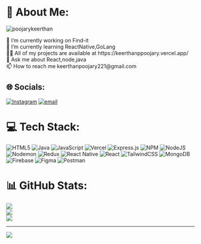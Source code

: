 # 💫 About Me:
<p align="left"> <img src="https://komarev.com/ghpvc/?username=poojarykeerthan&label=Profile%20views&color=0e75b6&style=flat" alt="poojarykeerthan" /> </p>
🔭 I’m currently working on Find-it<br>🌱 I’m currently learning ReactNative,GoLang<br>👨‍💻 All of my projects are available at https://keerthanppoojary.vercel.app/<br>💬 Ask me about React,node,java<br>📫 How to reach me keerthanpoojary221@gmail.com


## 🌐 Socials:
[![Instagram](https://img.shields.io/badge/Instagram-%23E4405F.svg?logo=Instagram&logoColor=white)](https://instagram.com/keerthan.__poojary) [![email](https://img.shields.io/badge/Email-D14836?logo=gmail&logoColor=white)](mailto:keerthanpoojary221@gmail.com) 

# 💻 Tech Stack:
![HTML5](https://img.shields.io/badge/html5-%23E34F26.svg?style=for-the-badge&logo=html5&logoColor=white) ![Java](https://img.shields.io/badge/java-%23ED8B00.svg?style=for-the-badge&logo=openjdk&logoColor=white) ![JavaScript](https://img.shields.io/badge/javascript-%23323330.svg?style=for-the-badge&logo=javascript&logoColor=%23F7DF1E) ![Vercel](https://img.shields.io/badge/vercel-%23000000.svg?style=for-the-badge&logo=vercel&logoColor=white) ![Express.js](https://img.shields.io/badge/express.js-%23404d59.svg?style=for-the-badge&logo=express&logoColor=%2361DAFB) ![NPM](https://img.shields.io/badge/NPM-%23CB3837.svg?style=for-the-badge&logo=npm&logoColor=white) ![NodeJS](https://img.shields.io/badge/node.js-6DA55F?style=for-the-badge&logo=node.js&logoColor=white) ![Nodemon](https://img.shields.io/badge/NODEMON-%23323330.svg?style=for-the-badge&logo=nodemon&logoColor=%BBDEAD) ![Redux](https://img.shields.io/badge/redux-%23593d88.svg?style=for-the-badge&logo=redux&logoColor=white) ![React Native](https://img.shields.io/badge/react_native-%2320232a.svg?style=for-the-badge&logo=react&logoColor=%2361DAFB) ![React](https://img.shields.io/badge/react-%2320232a.svg?style=for-the-badge&logo=react&logoColor=%2361DAFB) ![TailwindCSS](https://img.shields.io/badge/tailwindcss-%2338B2AC.svg?style=for-the-badge&logo=tailwind-css&logoColor=white) ![MongoDB](https://img.shields.io/badge/MongoDB-%234ea94b.svg?style=for-the-badge&logo=mongodb&logoColor=white) ![Firebase](https://img.shields.io/badge/firebase-a08021?style=for-the-badge&logo=firebase&logoColor=ffcd34) ![Figma](https://img.shields.io/badge/figma-%23F24E1E.svg?style=for-the-badge&logo=figma&logoColor=white) ![Postman](https://img.shields.io/badge/Postman-FF6C37?style=for-the-badge&logo=postman&logoColor=white)
# 📊 GitHub Stats:
![](https://github-readme-stats.vercel.app/api?username=PoojaryKeerthan&theme=github_dark&hide_border=true&include_all_commits=false&count_private=true)<br/>
![](https://nirzak-streak-stats.vercel.app/?user=PoojaryKeerthan&theme=github_dark&hide_border=true)<br/>
![](https://github-readme-stats.vercel.app/api/top-langs/?username=PoojaryKeerthan&theme=github_dark&hide_border=true&include_all_commits=false&count_private=true&layout=compact)

---
[![](https://visitcount.itsvg.in/api?id=PoojaryKeerthan&icon=0&color=0)](https://visitcount.itsvg.in)

<!-- Proudly created with GPRM ( https://gprm.itsvg.in ) -->
